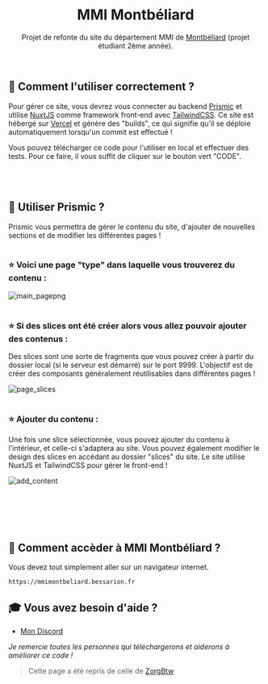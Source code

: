 <h1 align="center">MMI Montbéliard</h1>
<p align="center">Projet de refonte du site du département MMI de <a href="https://mmimontbeliard.bessarion.fr">Montbéliard</a> (projet étudiant 2ème année).</p><br />

## 🏹 **Comment l'utiliser correctement ?**
Pour gérer ce site, vous devrez vous connecter au backend [Prismic](https://mmimontbeliard.prismic.io/) et utilise [NuxtJS](https://nuxt.com/) comme framework front-end avec [TailwindCSS](https://tailwindcss.com/).
Ce site est hébergé sur [Vercel](https://vercel.com/) et génère des "builds", ce qui signifie qu'il se déploie automatiquement lorsqu'un commit est effectué !

Vous pouvez télécharger ce code pour l'utiliser en local et effectuer des tests. Pour ce faire, il vous suffit de cliquer sur le bouton vert "CODE".<br /><br /><br /><br />

## 🎯 **Utiliser Prismic ?**
Prismic vous permettra de gérer le contenu du site, d'ajouter de nouvelles sections et de modifier les différentes pages !<br /><br />



### ⭐ Voici une page "type" dans laquelle vous trouverez du contenu :

![main_pagepng](https://github.com/MaxouLeKangou/mmimontbeliard/assets/92444068/284b0127-17d0-4ea2-b2f0-68accab402fa)<br /><br />

### ⭐ Si des slices ont été créer alors vous allez pouvoir ajouter des contenus :
Des slices sont une sorte de fragments que vous pouvez créer à partir du dossier local (si le serveur est démarré) sur le port 9999. L'objectif est de créer des composants généralement réutilisables dans différentes pages !

![page_slices](https://github.com/MaxouLeKangou/mmimontbeliard/assets/92444068/7442dd2e-c1fc-408b-87cd-48ddfebd5032)<br /><br />

### ⭐ Ajouter du contenu :
Une fois une slice sélectionnée, vous pouvez ajouter du contenu à l'intérieur, et celle-ci s'adaptera au site. Vous pouvez également modifier le design des slices en accédant au dossier "slices" du site. Le site utilise NuxtJS et TailwindCSS pour gérer le front-end !

![add_content](https://github.com/MaxouLeKangou/mmimontbeliard/assets/92444068/fd9bb1e7-8373-42bd-854c-285000a9b6db)


<br /><br /><br /><br />
## 👀 **Comment accèder à MMI Montbéliard ?**
Vous devez tout simplement aller sur un navigateur internet.<br />
```
https://mmimontbeliard.bessarion.fr
```

## 🎓 **Vous avez besoin d'aide ?**

- [Mon Discord](https://discord.gg/8SfwgQqQxh)

_Je remercie toutes les personnes qui téléchargerons et aiderons à améliorer ce code !_
> Cette page a été repris de celle de [ZorgBtw](https://github.com/ZorgBtw/BungeeSK)
